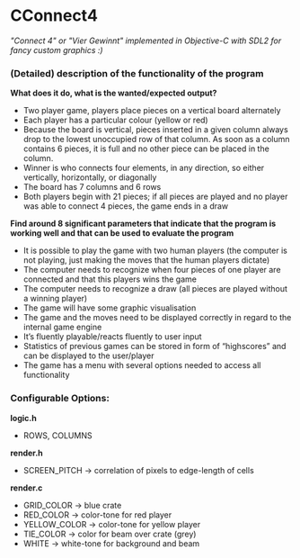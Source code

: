 # CConnect4
*"Connect 4" or "Vier Gewinnt" implemented in Objective-C with SDL2 for fancy custom graphics :)*

### (Detailed) description of the functionality of the program
**What does it do, what is the wanted/expected output?**
- Two player game, players place pieces on a vertical board alternately
- Each player has a particular colour (yellow or red)
- Because the board is vertical, pieces inserted in a given column always drop to the lowest unoccupied row of that column. As soon as a column contains 6 pieces, it is full and no other piece can be placed in the column.
- Winner is who connects four elements, in any direction, so either vertically, horizontally, or diagonally
- The board has 7 columns and 6 rows
- Both players begin with 21 pieces; if all pieces are played and no player was able to connect 4 pieces, the game ends in a draw

**Find around 8 significant parameters that indicate that the program is working well and that can be used to evaluate the program**
- It is possible to play the game with two human players (the computer is not playing, just making the moves that the human players dictate)
- The computer needs to recognize when four pieces of one player are connected and that this players wins the game
- The computer needs to recognize a draw (all pieces are played without a winning player)
- The game will have some graphic visualisation
- The game and the moves need to be displayed correctly in regard to the internal game engine
- It’s fluently playable/reacts fluently to user input
- Statistics of previous games can be stored in form of “highscores” and can be displayed to the user/player
- The game has a menu with several options needed to access all functionality

### Configurable Options:
**logic.h**
- ROWS, COLUMNS

**render.h**
- SCREEN_PITCH &rightarrow; correlation of pixels to edge-length of cells

**render.c**
- GRID_COLOR &rightarrow; blue crate
- RED_COLOR &rightarrow; color-tone for red player
- YELLOW_COLOR &rightarrow; color-tone for yellow player
- TIE_COLOR &rightarrow; color for beam over crate (grey)
- WHITE &rightarrow; white-tone for background and beam
